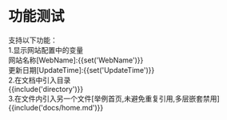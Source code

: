 # 功能测试

支持以下功能：  
1.显示网站配置中的变量  
网站名称[WebName]:{{set('WebName')}}  
更新日期[UpdateTime]:{{set('UpdateTime')}}  
2.在文档中引入目录  
{{include('directory')}}  
3.在文件内引入另一个文件[举例首页,未避免重复引用,多层嵌套禁用]  
{{include('docs/home.md')}}  
